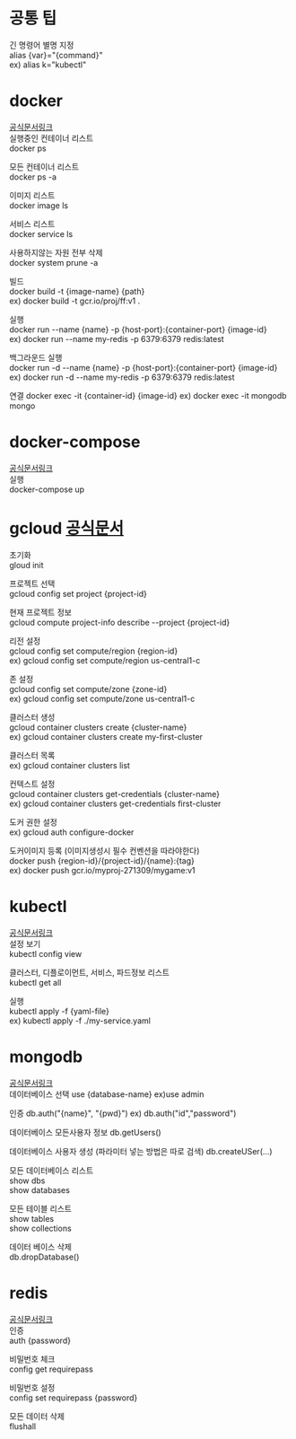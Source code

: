 # 공통 팁   
긴 명령어 별명 지정  
alias {var}="{command}"  
ex) alias k="kubectl"  


# docker  
[공식문서링크](https://docs.docker.com/engine/reference/commandline/cli/)  
실행중인 컨테이너 리스트  
docker ps  
  
모든 컨테이너 리스트  
docker ps -a  
  
이미지 리스트  
docker image ls  
  
서비스 리스트  
docker service ls  
  
사용하지않는 자원 전부 삭제  
docker system prune -a  
  
빌드  
docker build -t {image-name} {path}  
ex) docker build -t gcr.io/proj/ff:v1 .  
  
실행  
docker run --name {name} -p {host-port}:{container-port} {image-id}  
ex) docker run --name my-redis -p 6379:6379 redis:latest  
  
백그라운드 실행    
docker run -d --name {name} -p {host-port}:{container-port} {image-id}    
ex) docker run -d --name my-redis -p 6379:6379 redis:latest  

연결
docker exec -it {container-id} {image-id}
ex) docker exec -it mongodb mongo

# docker-compose  
[공식문서링크](https://docs.docker.com/compose/reference/)  
실행  
docker-compose up  

# gcloud [공식문서](https://cloud.google.com/sdk/gcloud?hl=ko)
초기화  
gloud init  
  
프로젝트 선택  
gcloud config set project {project-id}  
  
현재 프로젝트 정보  
gcloud compute project-info describe --project {project-id}  
  
리전 설정    
gcloud config set compute/region {region-id}  
ex) gcloud config set compute/region us-central1-c  
  
존 설정    
gcloud config set compute/zone {zone-id}  
ex) gcloud config set compute/zone us-central1-c  
  
클러스터 생성  
gcloud container clusters create {cluster-name}  
ex) gcloud container clusters create my-first-cluster  
  
클러스터 목록  
ex) gcloud container clusters list  
  
컨텍스트 설정  
gcloud container clusters get-credentials {cluster-name}  
ex) gcloud container clusters get-credentials first-cluster  
  
도커 권한 설정  
ex) gcloud auth configure-docker  
  
도커이미지 등록 (이미지생성시 필수 컨벤션을 따라야한다)  
docker push {region-id}/{project-id}/{name}:{tag}  
ex) docker push gcr.io/myproj-271309/mygame:v1    

# kubectl 
[공식문서링크](https://kubernetes.io/ko/docs/reference/kubectl/cheatsheet/)  
설정 보기  
kubectl config view    
  
클러스터, 디플로이먼트, 서비스, 파드정보 리스트  
kubectl get all  
  
실행  
kubectl apply -f {yaml-file}  
ex) kubectl apply -f ./my-service.yaml  


# mongodb 
[공식문서링크](https://docs.mongodb.com/manual/mongo/)  
데이터베이스 선택 
use {database-name}
ex)use admin

인증
db.auth("{name}", "{pwd}")
ex) db.auth("id","password")

데이터베이스 모든사용자 정보
db.getUsers()

데이터베이스 사용자 생성 (파라미터 넣는 방법은 따로 검색)
db.createUSer(...)   
  
모든 데이터베이스 리스트  
show dbs  
show databases  
  
모든 테이블 리스트  
show tables  
show collections  
  
데이터 베이스 삭제  
db.dropDatabase()  

# redis 
[공식문서링크](https://redis.io/topics/rediscli)  
인증  
auth {password}  

비밀번호 체크  
config get requirepass  

비밀번호 설정  
config set requirepass {password}  
  
모든 데이터 삭제  
flushall  
